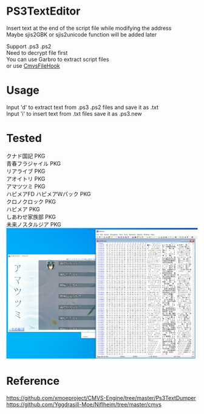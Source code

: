 # PS3TextEditor
Insert text at the end of the script file while modifying the address    
Maybe sjis2GBK or sjis2unicode function will be added later  

Support .ps3 .ps2  
Need to decrypt file first  
You can use Garbro to extract script files  
or use [CmvsFileHook](https://github.com/Dir-A/CmvsFileHook)
# Usage
Input 'd' to extract text from .ps3 .ps2 files and save it as .txt  
Input 'i' to insert text from .txt files save it as .ps3.new  

# Tested
クナド国記 PKG  
青春フラジャイル PKG  
リアライブ PKG  
アオイトリ PKG  
アマツツミ PKG  
ハピメアFD ハピメアＷパック PKG  
クロノクロック PKG  
ハピメア PKG  
しあわせ家族部 PKG  
未来ノスタルジア PKG   
![img](https://github.com/Dir-A/PS3TextEditor/blob/main/test0.png)
# Reference
https://github.com/xmoeproject/CMVS-Engine/tree/master/Ps3TextDumper  
https://github.com/Yggdrasill-Moe/Niflheim/tree/master/cmvs
